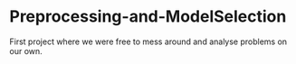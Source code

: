 # Preprocessing-and-ModelSelection
First project where we were free to mess around and analyse problems on our own.
